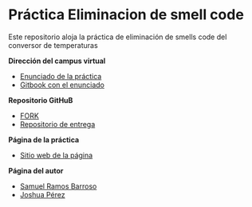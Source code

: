 # Práctica Eliminacion de smell code

Este repositorio aloja la práctica de eliminación de smells code del conversor de temperaturas

**Dirección del campus virtual**

* [Enunciado de la práctica](https://campusvirtual.ull.es/1516/mod/page/view.php?id=180154)
* [Gitbook con el enunciado](https://www.gitbook.com/book/casianorodriguezleon/pl1516/details)

**Repositorio GitHuB**

* [FORK](https://github.com/Losnen/eliminacion-del-switch-smell-joshua-samuel)
* [Repositorio de entrega](https://github.com/ULL-ESIT-GRADOII-DSI/eliminacion-del-switch-smell-joshua-samuel)

**Página de la práctica**

* [Sitio web de la página](https://ULL-ESIT-GRADOII-DSI.github.io/eliminacion-del-switch-smell-joshua-samuel)

**Página del autor**

* [Samuel Ramos Barroso](http://losnen.github.io/)
* [Joshua Pérez](http://joshuape.github.io/)